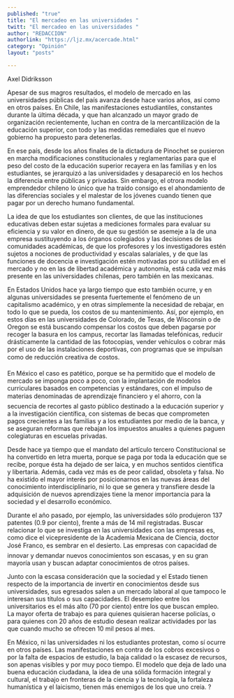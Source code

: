 ```yaml
---
published: "true"
title: "El mercadeo en las universidades "
twitt: "El mercadeo en las universidades "
author: "REDACCION"
authorlink: "https://ljz.mx/acercade.html"
category: "Opinión"
layout: "posts"

---
```



  Axel Didriksson



Apesar de sus magros resultados, el modelo de mercado en las universidades públicas del país avanza desde hace varios años, así como en otros países. En Chile, las manifestaciones estudiantiles, constantes durante la última década, y que han alcanzado un mayor grado de organización recientemente, luchan en contra de la mercantilización de la educación superior, con todo y las medidas remediales que el nuevo gobierno ha propuesto para detenerlas.  

  En ese país, desde los años finales de la dictadura de Pinochet se pusieron en marcha modificaciones constitucionales y reglamentarias para que el peso del costo de la educación superior recayera en las familias y en los estudiantes, se jerarquizó a las universidades y desapareció en los hechos la diferencia entre públicas y privadas. Sin embargo, el otrora modelo emprendedor chileno lo único que ha traído consigo es el ahondamiento de las diferencias sociales y el malestar de los jóvenes cuando tienen que pagar por un derecho humano fundamental.



  La idea de que los estudiantes son clientes, de que las instituciones educativas deben estar sujetas a mediciones formales para evaluar su eficiencia y su valor en dinero, de que su gestión se asemeje a la de una empresa sustituyendo a los órganos colegiados y las decisiones de las comunidades académicas, de que los profesores y los investigadores estén sujetos a nociones de productividad y escalas salariales, y de que las funciones de docencia e investigación estén motivadas por su utilidad en el mercado y no en las de libertad académica y autonomía, está cada vez más presente en las universidades chilenas, pero también en las mexicanas.



  En Estados Unidos hace ya largo tiempo que esto también ocurre, y en algunas universidades se presenta fuertemente el fenómeno de un capitalismo académico, y en otras simplemente la necesidad de rebajar, en todo lo que se pueda, los costos de su mantenimiento. Así, por ejemplo, en estos días en las universidades de Colorado, de Texas, de Wisconsin o de Oregon se está buscando compensar los costos que deben pagarse por recoger la basura en los campus, recortar las llamadas telefónicas, reducir drásticamente la cantidad de las fotocopias, vender vehículos o cobrar más por el uso de las instalaciones deportivas, con programas que se impulsan como de reducción creativa de costos.



  En México el caso es patético, porque se ha permitido que el modelo de mercado se imponga poco a poco, con la implantación de modelos curriculares basados en competencias y estándares, con el impulso de materias denominadas de aprendizaje financiero y el ahorro, con la secuencia de recortes al gasto público destinado a la educación superior y a la investigación científica, con sistemas de becas que comprometen pagos crecientes a las familias y a los estudiantes por medio de la banca, y se aseguran reformas que rebajan los impuestos anuales a quienes paguen colegiaturas en escuelas privadas.



  Desde hace ya tiempo que el mandato del artículo tercero Constitucional se ha convertido en letra muerta, porque se paga por toda la educación que se recibe, porque ésta ha dejado de ser laica, y en muchos sentidos científica y libertaria. Además, cada vez más es de peor calidad, obsoleta y falsa. No ha existido el mayor interés por posicionarnos en las nuevas áreas del conocimiento interdisciplinario, ni lo que se genera y transfiere desde la adquisición de nuevos aprendizajes tiene la menor importancia para la sociedad y el desarrollo económico.



  Durante el año pasado, por ejemplo, las universidades sólo produjeron 137 patentes (0.9 por ciento), frente a más de 14 mil registradas. Buscar relacionar lo que se investiga en las universidades con las empresas es, como dice el vicepresidente de la Academia Mexicana de Ciencia, doctor José Franco, es sembrar en el desierto. Las empresas con capacidad de innovar y demandar nuevos conocimientos son escasas, y en su gran mayoría usan y buscan adaptar conocimientos de otros países.



  Junto con la escasa consideración que la sociedad y el Estado tienen respecto de la importancia de invertir en conocimientos desde sus universidades, sus egresados salen a un mercado laboral al que tampoco le interesan sus títulos o sus capacidades. El desempleo entre los universitarios es el más alto (70 por ciento) entre los que buscan empleo. La mayor oferta de trabajo es para quienes quisieran hacerse policías, o para quienes con 20 años de estudio desean realizar actividades por las que cuando mucho se ofrecen 10 mil pesos al mes.



  En México, ni las universidades ni los estudiantes protestan, como sí ocurre en otros países. Las manifestaciones en contra de los cobros excesivos o por la falta de espacios de estudio, la baja calidad o la escasez de recursos, son apenas visibles y por muy poco tiempo. El modelo que deja de lado una buena educación ciudadana, la idea de una sólida formación integral y cultural, el trabajo en fronteras de la ciencia y la tecnología, la fortaleza humanística y el laicismo, tienen más enemigos de los que uno creía. ?

